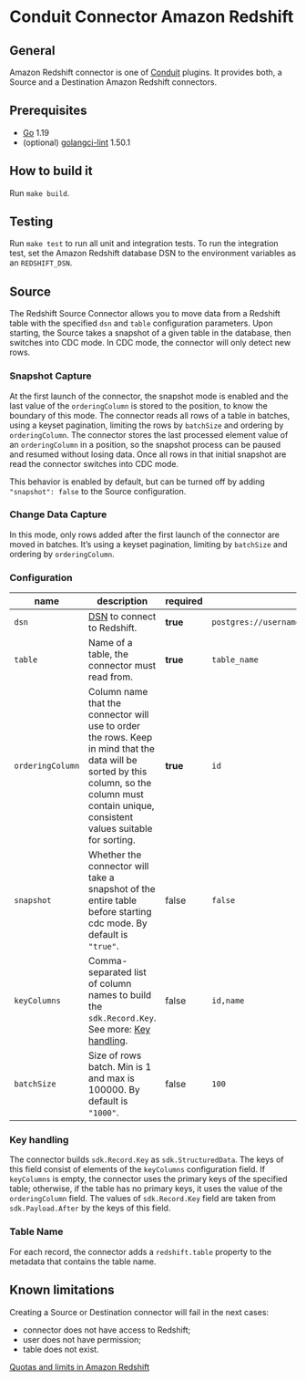 # Conduit Connector Amazon Redshift

## General

Amazon Redshift connector is one of [Conduit](https://github.com/ConduitIO/conduit) plugins. It provides both, a Source
and a Destination Amazon Redshift connectors.

## Prerequisites

- [Go](https://go.dev/) 1.19
- (optional) [golangci-lint](https://github.com/golangci/golangci-lint) 1.50.1

## How to build it

Run `make build`.

## Testing

Run `make test` to run all unit and integration tests. To run the integration test, set the Amazon Redshift database DSN
to the environment variables as an `REDSHIFT_DSN`.

## Source

The Redshift Source Connector allows you to move data from a Redshift table with the specified `dsn` and `table`
configuration parameters. Upon starting, the Source takes a snapshot of a given table in the database, then switches
into CDC mode. In CDC mode, the connector will only detect new rows.

### Snapshot Capture

At the first launch of the connector, the snapshot mode is enabled and the last value of the `orderingColumn` is stored
to the position, to know the boundary of this mode. The connector reads all rows of a table in batches, using a
keyset pagination, limiting the rows by `batchSize` and ordering by `orderingColumn`. The connector stores the
last processed element value of an `orderingColumn` in a position, so the snapshot process can be paused and resumed
without losing data. Once all rows in that initial snapshot are read the connector switches into CDC mode.

This behavior is enabled by default, but can be turned off by adding `"snapshot": false` to the Source configuration.

### Change Data Capture

In this mode, only rows added after the first launch of the connector are moved in batches. It’s using a keyset
pagination, limiting by `batchSize` and ordering by `orderingColumn`.

### Configuration

| name             | description                                                                                                                                                                                     | required | example                                               |
|------------------|-------------------------------------------------------------------------------------------------------------------------------------------------------------------------------------------------|----------|-------------------------------------------------------|
| `dsn`            | [DSN](https://en.wikipedia.org/wiki/Data_source_name) to connect to Redshift.                                                                                                                   | **true** | `postgres://username:password@endpoint:5439/database` |
| `table`          | Name of a table, the connector must read from.                                                                                                                                                  | **true** | `table_name`                                          |
| `orderingColumn` | Column name that the connector will use to order the rows. Keep in mind that the data will be sorted by this column, so the column must contain unique, consistent values suitable for sorting. | **true** | `id`                                                  |
| `snapshot`       | Whether the connector will take a snapshot of the entire table before starting cdc mode. By default is `"true"`.                                                                                | false    | `false`                                               |
| `keyColumns`     | Comma-separated list of column names to build the `sdk.Record.Key`. See more: [Key handling](#key-handling).                                                                                    | false    | `id,name`                                             |
| `batchSize`      | Size of rows batch. Min is 1 and max is 100000. By default is `"1000"`.                                                                                                                         | false    | `100`                                                 |

### Key handling

The connector builds `sdk.Record.Key` as `sdk.StructuredData`. The keys of this field consist of elements of
the `keyColumns` configuration field. If `keyColumns` is empty, the connector uses the primary keys of the specified
table; otherwise, if the table has no primary keys, it uses the value of the `orderingColumn` field. The values
of `sdk.Record.Key` field are taken from `sdk.Payload.After` by the keys of this field.

### Table Name

For each record, the connector adds a `redshift.table` property to the metadata that contains the table name.

## Known limitations

Creating a Source or Destination connector will fail in the next cases:

- connector does not have access to Redshift;
- user does not have permission;
- table does not exist.

[Quotas and limits in Amazon Redshift](https://docs.aws.amazon.com/redshift/latest/mgmt/amazon-redshift-limits.html)
